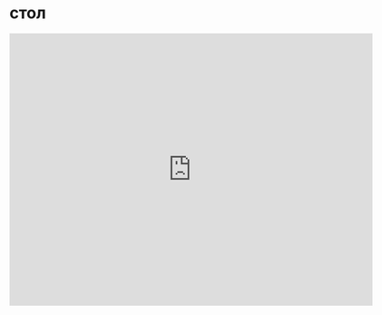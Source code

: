 # стол

  <html>
<div class="sketchfab-embed-wrapper"> <iframe title="стол" frameborder="0" allowfullscreen mozallowfullscreen="true" webkitallowfullscreen="true" allow="autoplay; fullscreen; xr-spatial-tracking" xr-spatial-tracking execution-while-out-of-viewport execution-while-not-rendered web-share width="640" height="480" src="https://sketchfab.com/models/4365fd02cbb34a109c5dc16e401c7a3a/embed?autostart=1&camera=0"> </iframe> </div>
</html>
